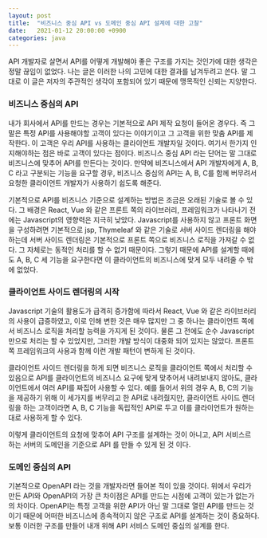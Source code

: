 ```yaml
---
layout: post
title:  "비즈니스 중심 API vs 도메인 중심 API 설계에 대한 고찰"
date:   2021-01-12 20:00:00 +0900
categories: java
---
```


API 개발자로 살면서 API를 어떻게 개발해야 좋은 구조를 가지는 것인가에 대한 생각은 정말 끊임이 없었다. 나는 글은 이러한 나의 고민에 대한 결과를 남겨두려고 쓴다. 말 그대로 이 글은 저자의 주관적인 생각이 포함되어 있기 때문에 맹목적인 신뢰는 지양한다.

### 비즈니스 중심의 API

내가 회사에서 API를 만드는 경우는 기본적으로 API 제작 요청이 들어온 경우다. 즉 그말은 특정 API를 사용해야할 고객이 있다는 이야기이고 그 고객을 위한 맞춤 API를 제작한다. 이 고객은 우리 API를 사용하는 클라이언트 개발자일 것이다. 여기서 한가지 인지해야하는 점은 바로 고객이 있다는 점이다. 비즈니스 중심 API 라는 단어는 말 그대로 비즈니스에 맞추어 API를 만든다는 것이다. 만약에 비즈니스에서 API 개발자에게 A, B, C 라고 구분되는 기능을 요구할 경우, 비즈니스 중심의 API는 A, B, C를 함께 버무려서 요청한 클라이언트 개발자가 사용하기 쉽도록 해준다.

기본적으로 API를 비즈니스 기준으로 설계하는 방법은 조금은 오래된 기술로 볼 수 있다. 그 배경은 React, Vue 와 같은 프론트 쪽의 라이브러리, 프레임워크가 나타나기 전에는 Javascript의 영향력은 지극히 낮았다. Javascript를 사용하지 않고 프론트 화면을 구성하려면 기본적으로 jsp, Thymeleaf 와 같은 기술로 서버 사이드 렌더링을 해야하는데 서버 사이드 렌더링은 기본적으로 프론트 쪽으로 비즈니스 로직을 가져갈 수 없다. 그 자체로는 동적인 처리를 할 수 없기 때문이다. 그렇기 때문에 API를 설계할 때에도 A, B, C 세 기능을 요구한다면 이 클라이언트의 비즈니스에 맞게 모두 내려줄 수 밖에 없었다.

### 클라이언트 사이드 렌더링의 시작

Javascript 기술의 활용도가 급격히 증가함에 따라서 React, Vue 와 같은 라이브러리의 사용이 급증하였고, 이로 인해 변한 것은 매우 많지만 그 중 하나는 클라이언트 쪽에서 비즈니스 로직을 처리할 능력을 가지게 된 것이다. 물론 그 전에도 순수 Javascript 만으로 처리는 할 수 있었지만, 그러한 개발 방식이 대중화 되어 있지는 않았다. 프론트 쪽 프레임워크의 사용과 함께 이런 개발 패턴이 변하게 된 것이다. 

클라이언트 사이드 렌더링을 하게 되면 비즈니스 로직을 클라이언트 쪽에서 처리할 수 있음으로 API를 클라이언트의 비즈니스 요구에 맞게 맞추어서 내려보내지 않아도, 클라이언트에서 여러 API를 짜집어 사용할 수 있다. 예를 들어서 위의 경우 A, B, C의 기능을 제공하기 위해 이 세가지를 버무리고 한 API로 내려줬지만, 클라이언트 사이드 렌더링을 하는 고객이라면 A, B, C 기능을 독립적인 API로 두고 이를 클라이언트가 원하는대로 사용하게 할 수 있다.

이렇게 클라이언트의 요청에 맞추어 API 구조를 설계하는 것이 아니고, API 서비스르 하는 서버의 도메인을 기준으로 API 를 만들 수 있게 된 것 이다.

### 도메인 중심의 API

기본적으로 OpenAPI 라는 것을 개발자라면 들어본 적이 있을 것이다. 위에서 우리가 만든 API와 OpenAPI의 가장 큰 차이점은 API를 만드는 시점에 고객이 있는가 없는가의 차이다. OpenAPI는 특정 고객을 위한 API가 아닌 말 그대로 열린 API를 만드는 것이기 때문에 어떠한 비즈니스에 종속적이지 않은 구조로 API를 설계하는 것이 중요하다. 보통 이러한 구조를 만들어 내개 위해 API 서비스 도메인 중심의 설계를 한다. 